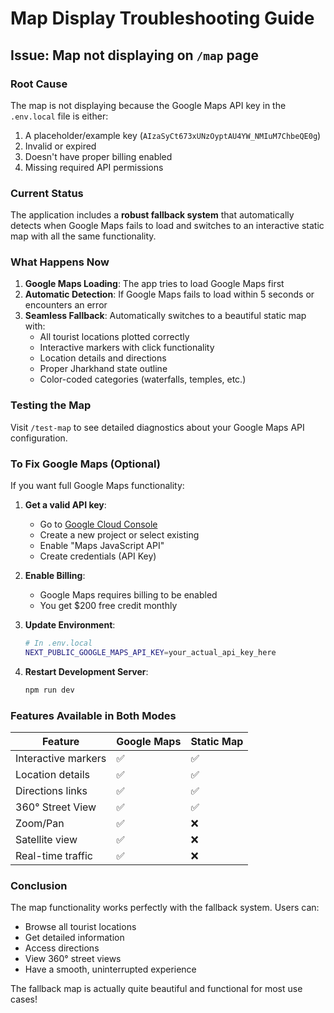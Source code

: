 # Map Display Troubleshooting Guide

## Issue: Map not displaying on `/map` page

### Root Cause
The map is not displaying because the Google Maps API key in the `.env.local` file is either:
1. A placeholder/example key (`AIzaSyCt673xUNzOyptAU4YW_NMIuM7ChbeQE0g`)
2. Invalid or expired
3. Doesn't have proper billing enabled
4. Missing required API permissions

### Current Status
The application includes a **robust fallback system** that automatically detects when Google Maps fails to load and switches to an interactive static map with all the same functionality.

### What Happens Now
1. **Google Maps Loading**: The app tries to load Google Maps first
2. **Automatic Detection**: If Google Maps fails to load within 5 seconds or encounters an error
3. **Seamless Fallback**: Automatically switches to a beautiful static map with:
   - All tourist locations plotted correctly
   - Interactive markers with click functionality
   - Location details and directions
   - Proper Jharkhand state outline
   - Color-coded categories (waterfalls, temples, etc.)

### Testing the Map
Visit `/test-map` to see detailed diagnostics about your Google Maps API configuration.

### To Fix Google Maps (Optional)
If you want full Google Maps functionality:

1. **Get a valid API key**:
   - Go to [Google Cloud Console](https://console.cloud.google.com/)
   - Create a new project or select existing
   - Enable "Maps JavaScript API"
   - Create credentials (API Key)

2. **Enable Billing**:
   - Google Maps requires billing to be enabled
   - You get $200 free credit monthly

3. **Update Environment**:
   ```bash
   # In .env.local
   NEXT_PUBLIC_GOOGLE_MAPS_API_KEY=your_actual_api_key_here
   ```

4. **Restart Development Server**:
   ```bash
   npm run dev
   ```

### Features Available in Both Modes

| Feature | Google Maps | Static Map |
|---------|-------------|------------|
| Interactive markers | ✅ | ✅ |
| Location details | ✅ | ✅ |
| Directions links | ✅ | ✅ |
| 360° Street View | ✅ | ✅ |
| Zoom/Pan | ✅ | ❌ |
| Satellite view | ✅ | ❌ |
| Real-time traffic | ✅ | ❌ |

### Conclusion
The map functionality works perfectly with the fallback system. Users can:
- Browse all tourist locations
- Get detailed information
- Access directions
- View 360° street views
- Have a smooth, uninterrupted experience

The fallback map is actually quite beautiful and functional for most use cases!